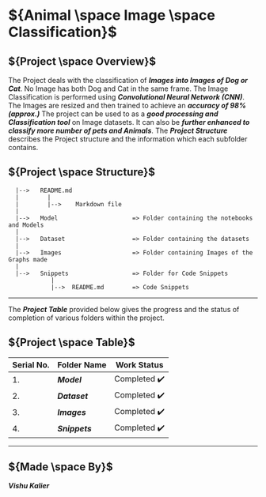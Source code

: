 # ${Animal \space Image \space Classification}$


## ${Project \space Overview}$

The Project deals with the classification of ***Images into Images of Dog or Cat***. No Image has both Dog and Cat in the same frame. The Image 
Classification is performed using ***Convolutional Neural Network (CNN)***. The Images are resized and then trained to achieve an ***accuracy of 98% (approx.)*** 
The project can be used to as a ***good processing and Classification tool*** on Image datasets. It can also be ***further enhanced to classify more 
number of pets and Animals***.
The ***Project Structure*** describes the Project structure and the information which each subfolder contains.

## ${Project \space Structure}$

      |-->   README.md
      |        |
      |        |-->    Markdown file
      |
      |-->   Model                     => Folder containing the notebooks and Models
      |
      |-->   Dataset                   => Folder containing the datasets
      |
      |-->   Images                    => Folder containing Images of the Graphs made
      |
      |-->   Snippets                  => Folder for Code Snippets
                |
                |-->  README.md        => Code Snippets

----

The <b><i>Project Table</i></b> provided below gives the progress and the status of completion of various folders within the project.

## ${Project \space Table}$

| Serial No. | Folder Name | Work Status |
|-|-|-|
| 1. | <b><i>Model | Completed :heavy_check_mark: |
| 2. | <b><i>Dataset | Completed :heavy_check_mark: |
| 3. | <b><i>Images | Completed :heavy_check_mark: |
| 4. | <b><i>Snippets | Completed :heavy_check_mark: |

----

## ${Made \space By}$

***Vishu Kalier***
